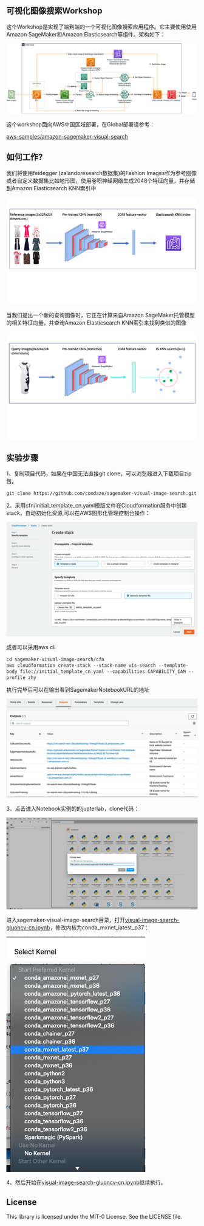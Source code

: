## 可视化图像搜索Workshop
这个Workshop是实现了端到端的一个可视化图像搜索应用程序。它主要使用使用Amazon SageMaker和Amazon Elasticsearch等组件。架构如下：

![arch](./pics/arch.png)

这个workshop面向AWS中国区域部署，在Global部署请参考：

[aws-samples/amazon-sagemaker-visual-search](https://github.com/aws-samples/amazon-sagemaker-visual-search)

## 如何工作?

我们将使用feidegger (zalandoresearch数据集)的Fashion Images作为参考图像或者自定义数据集比如地形图，使用卷积神经网络生成2048个特征向量，并存储到Amazon Elasticsearch KNN索引中

![diagram](./pics/ref.png)

当我们提出一个新的查询图像时，它正在计算来自Amazon SageMaker托管模型的相关特征向量，并查询Amazon Elasticsearch KNN索引来找到类似的图像

![diagram](./pics/query.png)

## 实验步骤
1、复制项目代码，如果在中国无法直接git clone，可以浏览器进入下载项目zip包。
```
git clone https://github.com/comdaze/sagemaker-visual-image-search.git
```
2、采用cfn/initial_template_cn.yaml模版文件在Cloudformation服务中创建stack，自动初始化资源,可以在AWS图形化管理控制台操作：

![start_cf](./pics/start_cf.png)

或者可以采用aws cli
```
cd sagemaker-visual-image-search/cfn
aws cloudformation create-stack --stack-name vis-search --template-body file://initial_template_cn.yaml --capabilities CAPABILITY_IAM --profile zhy
```
执行完毕后可以在输出看到SagemakerNotebookURL的地址

![cf_outputs](./pics/cf_outputs.png)

3、点击进入Notebook实例的的jupterlab，clone代码：

![nb_git](./pics/nb_git.png)

进入sagemaker-visual-image-search目录，打开[visual-image-search-gluoncv-cn.ipynb](./visual-image-search-gluoncv-cn.ipynb)，修改内核为conda_mxnet_latest_p37：

![select_kernel](./pics/select_kernel.png)

4、然后开始在[visual-image-search-gluoncv-cn.ipynb](./visual-image-search-gluoncv-cn.ipynb)继续执行。


## License

This library is licensed under the MIT-0 License. See the LICENSE file.
